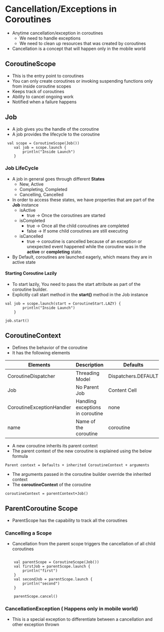 # Cancellation/Exceptions in Coroutines

-   Anytime cancellation/exception in coroutines 
    -   We need to handle exceptions
    -   We need to clean up resources that was created by coroutines
-   Cancellation is a concept that will happen only in the mobile world

## CoroutineScope
-   This is the entry point to coroutines
-   You can only create coroutines or invoking suspending functions only from inside coroutine scopes
-   Keeps track of coroutines
-   Ability to cancel ongoing work
-   Notified when a failure happens    

## Job

-   A job gives you the handle of the coroutine
-   A job provides the lifecycle to the coroutine
```aidl
 val scope = CoroutineScope(Job())
    val job = scope.launch {
        println("Inside Launch")
    }
```

### Job LifeCycle
-   A job in general goes through different **States**
    -   New, Active
    -   Completing, Completed
    -   Cancelling, Cancelled
-   In order to access these states, we have properties that are part of the **Job** instance
    -   isActive
        -   true -> Once the coroutines are started
    -   isCompleted
        -   true -> Once all the child coroutines are completed
        -   false -> If some child coroutines are still executing
    -   isCancelled
        -   true -> coroutine is cancelled because of an exception or unexpected event happened while the coroutine was in the **active** or **completing** state.
-   By Default, coroutines are launched eagerly, which means they are in active state

#### Starting Coroutine Lazily

-   To start lazily, You need to pass the start attribute as part of the coroutine builder.
-   Explicitly call start method in the **start()** method in the Job instance 

```aidl
val job = scope.launch(start = CoroutineStart.LAZY) {
        println("Inside Launch")
    }

job.start()
```
## CoroutineContext
-   Defines the behavior of the coroutine
-   It has the following elements  

| Elements  | Description | Defaults |
| ------------- | ------------- | ------------- |
| CoroutineDispatcher  | Threading Model |Dispatchers.DEFAULT  |
| Job  | No Parent Job  |Content Cell  |
| CoroutineExceptionHandler  | Handling exceptions in coroutine |none  |
| name  | Name of the coroutine  | coroutine  |

-   A new coroutine inherits its parent context
-   The parent context of the new coroutine is explained using the below formula
```aidl
Parent context = Defaults + inherited CoroutineContext + arguments
```
-   The arguments passed in the coroutine builder override the inherited context
-   The **coroutineContext** of the coroutine
```
coroutineContext = parentContext+Job()
``` 

## ParentCoroutine Scope

-   ParentScope has the capability to track all the coroutines

### Cancelling a Scope

-   Cancellation from the parent scope triggers the cancellation of all child coroutines
```

    val parentScope = CoroutineScope(Job())
    val firstJob = parentScope.launch {
        println("first")
    }
    val secondJob = parentScope.launch {
        println("second")
    }

    parentScope.cancel()
```

### CancellationException ( Happens only in mobile world)
-   This is a special exception to differentiate between a cancellation and other exception thrown

